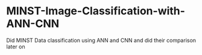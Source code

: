 # MINST-Image-Classification-with-ANN-CNN
Did MINST Data classification using ANN and CNN and did their comparison later on 
